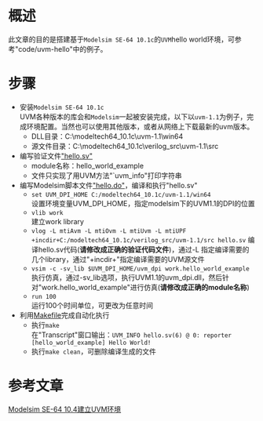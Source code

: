 # 概述
此文章的目的是搭建基于`Modelsim SE-64 10.1c`的`UVM`hello world环境，可参考"code/uvm-hello"中的例子。

# 步骤
* 安装`Modelsim SE-64 10.1c`<br>
UVM各种版本的库会和`Modelsim`一起被安装完成，以下以`uvm-1.1`为例子，完成环境配置。当然也可以使用其他版本，或者从网络上下载最新的uvm版本。
    - DLL目录：C:\modeltech64_10.1c\uvm-1.1\win64
    - 源文件目录：C:\modeltech64_10.1c\verilog_src\uvm-1.1\src
* 编写验证文件["hello.sv"](./code/uvm-hello/hello.sv)
    - module名称：hello_world_example
    - 文件只实现了用UVM方法"`uvm_info"打印字符串
* 编写Modelsim脚本文件["hello.do"](./code/uvm-hello/hello.do)，编译和执行"hello.sv"
    - `set UVM_DPI_HOME C:/modeltech64_10.1c/uvm-1.1/win64`<br>
    设置环境变量UVM_DPI_HOME，指定modelsim下的UVM1.1的DPI的位置
    - `vlib work`<br>
    建立work library
    - `vlog -L mtiAvm -L mtiOvm -L mtiUvm -L mtiUPF +incdir+C:/modeltech64_10.1c/verilog_src/uvm-1.1/src hello.sv`
    编译hello.sv代码(**请修改成正确的验证代码文件**)，通过-L 指定编译需要的几个library，通过"+incdir+"指定编译需要的UVM源文件
    - `vsim -c -sv_lib $UVM_DPI_HOME/uvm_dpi work.hello_world_example`<br>
    执行仿真，通过-sv_lib选项，执行UVM1.1的uvm_dpi.dll，然后针对"work.hello_world_example"进行仿真(**请修改成正确的module名称**)
    - `run 100`<br>
    运行100个时间单位，可更改为任意时间
* 利用[Makefile](./code/uvm-hello/Makefile)完成自动化执行
    - 执行`make`<br>
    在"Transcript"窗口输出：`UVM_INFO hello.sv(6) @ 0: reporter [hello_world_example] Hello World!`
    - 执行`make clean`，可删除编译生成的文件

# 参考文章
[Modelsim SE-64 10.4建立UVM环境](https://blog.csdn.net/qq_27745395/article/details/76146483)